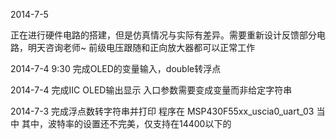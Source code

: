 2014-7-5

正在进行硬件电路的搭建，但是仿真情况与实际有差异。需要重新设计反馈部分电路，明天咨询老师~
前级电压跟随和正向放大器都可以正常工作

2014-7-4 9:30
完成OLED的变量输入，double转浮点

2014-7-4
完成IIC OLED输出显示
入口参数需要变成变量而非给定字符串

2014-7-3
完成浮点数转字符串并打印
程序在 MSP430F55xx_uscia0_uart_03 当中
其中，波特率的设置还不完美，仅支持在14400以下的

